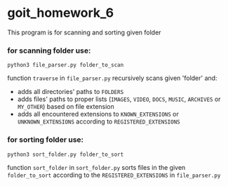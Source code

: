 # goit_homework_6

This program is for scanning and sorting given folder

### for scanning folder use:

`python3 file_parser.py folder_to_scan`

function `traverse` in `file_parser.py` recursively scans given 'folder' and:
* adds all directories' paths to `FOLDERS`
* adds files' paths to proper lists (`IMAGES`, `VIDEO`, `DOCS`, `MUSIC`, `ARCHIVES` or `MY_OTHER`) based on file extension
* adds all encountered extensions to `KNOWN_EXTENSIONS` or `UNKNOWN_EXTENSIONS` according to `REGISTERED_EXTENSIONS`

### for sorting folder use:

`python3 sort_folder.py folder_to_sort`

function `sort_folder` in `sort_folder.py` sorts files in the given `folder_to_sort` according to the `REGISTERED_EXTENSIONS` in `file_parser.py`